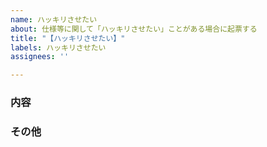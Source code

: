 ```yaml
---
name: ハッキリさせたい
about: 仕様等に関して「ハッキリさせたい」ことがある場合に起票する
title: "【ハッキリさせたい】"
labels: ハッキリさせたい
assignees: ''

---
```


### 内容
### その他
